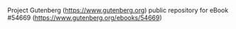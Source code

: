 Project Gutenberg (https://www.gutenberg.org) public repository for
eBook #54669 (https://www.gutenberg.org/ebooks/54669)
